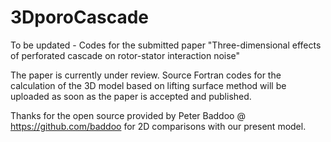 # 3DporoCascade
To be updated - Codes for the submitted paper "Three-dimensional effects of perforated cascade on rotor-stator interaction noise"

The paper is currently under review. Source Fortran codes for the calculation of the 3D model based on lifting surface method will be uploaded as soon as the paper is accepted and published. 

Thanks for the open source provided by Peter Baddoo @ https://github.com/baddoo for 2D comparisons with our present model.
